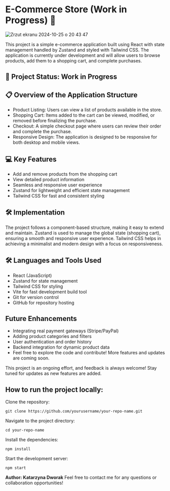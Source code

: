 # E-Commerce Store (Work in Progress) 🛒

![Zrzut ekranu 2024-10-25 o 20 43 47](https://github.com/user-attachments/assets/3dc65b64-a53d-4120-86b2-26fb6234a576)


This project is a simple e-commerce application built using React with state management handled by Zustand and styled with Tailwind CSS. The application is currently under development and will allow users to browse products, add them to a shopping cart, and complete purchases.

## 🚧 Project Status: Work in Progress

## 📋 Overview of the Application Structure
* Product Listing: Users can view a list of products available in the store.
* Shopping Cart: Items added to the cart can be viewed, modified, or removed before finalizing the purchase.
* Checkout: A simple checkout page where users can review their order and complete the purchase.
* Responsive Design: The application is designed to be responsive for both desktop and mobile views.

## 💻 Key Features
* Add and remove products from the shopping cart
* View detailed product information
* Seamless and responsive user experience
* Zustand for lightweight and efficient state management
* Tailwind CSS for fast and consistent styling

## 🛠️ Implementation
The project follows a component-based structure, making it easy to extend and maintain. Zustand is used to manage the global state (shopping cart), ensuring a smooth and responsive user experience. Tailwind CSS helps in achieving a minimalist and modern design with a focus on responsiveness.

## 🛠️ Languages and Tools Used
* React (JavaScript)
* Zustand for state management
* Tailwind CSS for styling
* Vite for fast development build tool
* Git for version control
* GitHub for repository hosting

## Future Enhancements
* Integrating real payment gateways (Stripe/PayPal)
* Adding product categories and filters
* User authentication and order history
* Backend integration for dynamic product data
* Feel free to explore the code and contribute! More features and updates are coming soon.

This project is an ongoing effort, and feedback is always welcome! Stay tuned for updates as new features are added.

## How to run the project locally:
Clone the repository:
    
    git clone https://github.com/yourusername/your-repo-name.git

Navigate to the project directory:

    cd your-repo-name

Install the dependencies:

    npm install

Start the development server:

    npm start

**Author: Katarzyna Dworak**
Feel free to contact me for any questions or collaboration opportunities!
